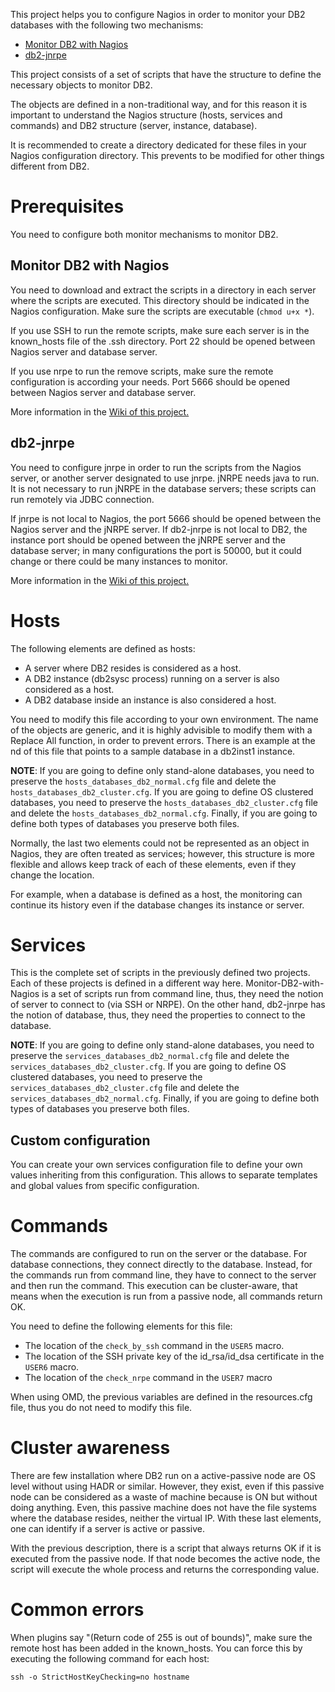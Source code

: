 This project helps you to configure Nagios in order to monitor your DB2 databases with the following two mechanisms:

* [Monitor DB2 with Nagios](https://github.com/angoca/monitor-db2-with-nagios)
* [db2-jnrpe](https://github.com/angoca/db2-jnrpe)

This project consists of a set of scripts that have the structure to define the necessary objects to monitor DB2.

The objects are defined in a non-traditional way, and for this reason it is important to understand the Nagios structure (hosts, services and commands) and DB2 structure (server, instance, database).

It is recommended to create a directory dedicated for these files in your Nagios configuration directory.
This prevents to be modified for other things different from DB2.

# Prerequisites

You need to configure both monitor mechanisms to monitor DB2.

## Monitor DB2 with Nagios

You need to download and extract the scripts in a directory in each server where the scripts are executed.
This directory should be indicated in the Nagios configuration.
Make sure the scripts are executable (`chmod u+x *`).

If you use SSH to run the remote scripts, make sure each server is in the known_hosts file of the .ssh directory.
Port 22 should be opened between Nagios server and database server.

If you use nrpe to run the remove scripts, make sure the remote configuration is according your needs.
Port 5666 should be opened between Nagios server and database server.

More information in the [Wiki of this project.](https://github.com/angoca/monitor-db2-with-nagios/wiki)

## db2-jnrpe

You need to configure jnrpe in order to run the scripts from the Nagios server, or another server designated to use jnrpe.
jNRPE needs java to run.
It is not necessary to run jNRPE in the database servers; these scripts can run remotely via JDBC connection.

If jnrpe is not local to Nagios, the port 5666 should be opened between the Nagios server and the jNRPE server.
If db2-jnrpe is not local to DB2, the instance port should be opened between the jNRPE server and the database server;
in many configurations the port is 50000, but it could change or there could be many instances to monitor.

More information in the [Wiki of this project.](https://github.com/angoca/db2-jnrpe/wiki)

# Hosts

The following elements are defined as hosts:

* A server where DB2 resides is considered as a host.
* A DB2 instance (db2sysc process) running on a server is also considered as a host.
* A DB2 database inside an instance is also considered a host.

You need to modify this file according to your own environment.
The name of the objects are generic, and it is highly advisible to modify them with a Replace All function, in order to prevent errors.
There is an example at the nd of this file that points to a sample database in a db2inst1 instance.

**NOTE**: If you are going to define only stand-alone databases, you need to preserve the `hosts_databases_db2_normal.cfg` file and delete the `hosts_databases_db2_cluster.cfg`.
If you are going to define OS clustered databases, you need to preserve the `hosts_databases_db2_cluster.cfg` file and delete the `hosts_databases_db2_normal.cfg`.
Finally, if you are going to define both types of databases you preserve both files.

Normally, the last two elements could not be represented as an object in Nagios, they are often treated as services;
however, this structure is more flexible and allows keep track of each of these elements, even if they change the location.

For example, when a database is defined as a host, the monitoring can continue its history even if the database changes its instance or server.

# Services

This is the complete set of scripts in the previously defined two projects.
Each of these projects is defined in a different way here.
Monitor-DB2-with-Nagios is a set of scripts run from command line, thus, they need the notion of server to connect to (via SSH or NRPE).
On the other hand, db2-jnrpe has the notion of database, thus, they need the properties to connect to the database.

**NOTE**: If you are going to define only stand-alone databases, you need to preserve the `services_databases_db2_normal.cfg` file and delete the `services_databases_db2_cluster.cfg`.
If you are going to define OS clustered databases, you need to preserve the `services_databases_db2_cluster.cfg` file and delete the `services_databases_db2_normal.cfg`.
Finally, if you are going to define both types of databases you preserve both files.

## Custom configuration

You can create your own services configuration file to define your own values inheriting from this configuration.
This allows to separate templates and global values from specific configuration.

# Commands

The commands are configured to run on the server or the database.
For database connections, they connect directly to the database.
Instead, for the commands run from command line, they have to connect to the server and then run the command.
This execution can be cluster-aware, that means when the execution is run from a passive node, all commands return OK.

You need to define the following elements for this file:

* The location of the `check_by_ssh` command in the `USER5` macro.
* The location of the SSH private key of the id_rsa/id_dsa certificate in the `USER6` macro.
* The location of the `check_nrpe` command in the `USER7` macro

When using OMD, the previous variables are defined in the resources.cfg file, thus you do not need to modify this file.

# Cluster awareness

There are few installation where DB2 run on a active-passive node are OS level without using HADR or similar.
However, they exist, even if this passive node can be considered as a waste of machine because is ON but without doing anything.
Even, this passive machine does not have the file systems where the database resides, neither the virtual IP.
With these last elements, one can identify if a server is active or passive.

With the previous description, there is a script that always returns OK if it is executed from the passive node.
If that node becomes the active node, the script will execute the whole process and returns the corresponding value.

# Common errors

When plugins say "(Return code of 255 is out of bounds)", make sure the remote host has been added in the known_hosts.
You can force this by executing the following command for each host:

    ssh -o StrictHostKeyChecking=no hostname
